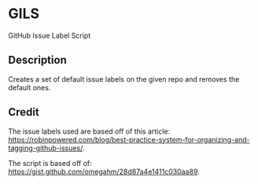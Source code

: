 # GILS
GitHub Issue Label Script
## Description
Creates a set of default issue labels on the given repo and removes the default ones.
## Credit
The issue labels used are based off of this article: https://robinpowered.com/blog/best-practice-system-for-organizing-and-tagging-github-issues/.

The script is based off of: https://gist.github.com/omegahm/28d87a4e1411c030aa89.
